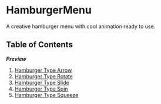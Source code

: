 # HamburgerMenu
A creative hamburger menu with cool animation ready to use.

## Table of Contents
<i><b>Preview</b></i>

1. [Hamburger Type Arrow](https://imniladri.github.io/HamburgerMenu/Hamburger%20Type%20Arrow/)
2. [Hamburger Type Rotate](https://imniladri.github.io/HamburgerMenu/Hamburger%20Type%20Rotate/)
3. [Hamburger Type Slide](https://imniladri.github.io/HamburgerMenu/Hamburger%20Type%20Slide/)
4. [Hamburger Type Spin](https://imniladri.github.io/HamburgerMenu/Hamburger%20Type%20Spin/)
5. [Hamburger Type Squeeze](https://imniladri.github.io/HamburgerMenu/Hamburger%20Type%20Squeeze/)
